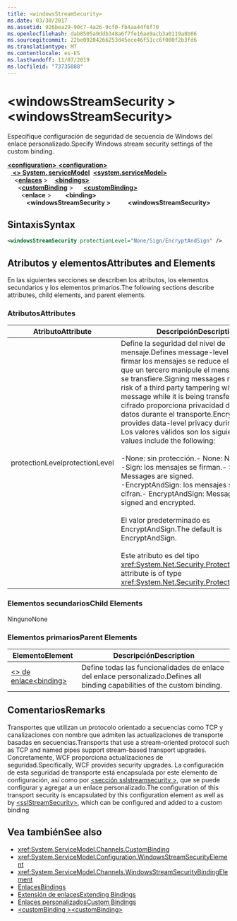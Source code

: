 ```yaml
---
title: <windowsStreamSecurity>
ms.date: 03/30/2017
ms.assetid: 926bea29-90c7-4a26-9cf0-fb4aa44f6f70
ms.openlocfilehash: dab8505a9ddb348a6f7fe16ae9acb3a0119a8b06
ms.sourcegitcommit: 22be09204266253d45ece46f51cc6f080f2b3fd6
ms.translationtype: MT
ms.contentlocale: es-ES
ms.lasthandoff: 11/07/2019
ms.locfileid: "73735888"
---
```

# <a name="windowsstreamsecurity"></a><span data-ttu-id="fd2df-101">\<windowsStreamSecurity ></span><span class="sxs-lookup"><span data-stu-id="fd2df-101">\<windowsStreamSecurity></span></span>
<span data-ttu-id="fd2df-102">Especifique configuración de seguridad de secuencia de Windows del enlace personalizado.</span><span class="sxs-lookup"><span data-stu-id="fd2df-102">Specify Windows stream security settings of the custom binding.</span></span>  
  
<span data-ttu-id="fd2df-103">[ **\<configuration>** ](../configuration-element.md)</span><span class="sxs-lookup"><span data-stu-id="fd2df-103">[**\<configuration>**](../configuration-element.md)</span></span>\
<span data-ttu-id="fd2df-104">&nbsp;&nbsp;[ **\<> System. serviceModel**](system-servicemodel.md)</span><span class="sxs-lookup"><span data-stu-id="fd2df-104">&nbsp;&nbsp;[**\<system.serviceModel>**](system-servicemodel.md)</span></span>\
<span data-ttu-id="fd2df-105">&nbsp;&nbsp;&nbsp;&nbsp;\<[**enlaces**](bindings.md) ></span><span class="sxs-lookup"><span data-stu-id="fd2df-105">&nbsp;&nbsp;&nbsp;&nbsp;[**\<bindings>**](bindings.md)</span></span>\
<span data-ttu-id="fd2df-106">&nbsp;&nbsp;&nbsp;&nbsp;&nbsp;&nbsp;\<[**customBinding**](custombinding.md) ></span><span class="sxs-lookup"><span data-stu-id="fd2df-106">&nbsp;&nbsp;&nbsp;&nbsp;&nbsp;&nbsp;[**\<customBinding>**](custombinding.md)</span></span>\
<span data-ttu-id="fd2df-107">&nbsp;&nbsp;&nbsp;&nbsp;&nbsp;&nbsp;&nbsp;&nbsp;\<**enlace** ></span><span class="sxs-lookup"><span data-stu-id="fd2df-107">&nbsp;&nbsp;&nbsp;&nbsp;&nbsp;&nbsp;&nbsp;&nbsp;**\<binding>**</span></span>\
<span data-ttu-id="fd2df-108">&nbsp;&nbsp;&nbsp;&nbsp;&nbsp;&nbsp;&nbsp;&nbsp;&nbsp;&nbsp; **\<windowsStreamSecurity >**</span><span class="sxs-lookup"><span data-stu-id="fd2df-108">&nbsp;&nbsp;&nbsp;&nbsp;&nbsp;&nbsp;&nbsp;&nbsp;&nbsp;&nbsp;**\<windowsStreamSecurity>**</span></span>  
  
## <a name="syntax"></a><span data-ttu-id="fd2df-109">Sintaxis</span><span class="sxs-lookup"><span data-stu-id="fd2df-109">Syntax</span></span>  
  
```xml  
<windowsStreamSecurity protectionLevel="None/Sign/EncryptAndSign" />
```  
  
## <a name="attributes-and-elements"></a><span data-ttu-id="fd2df-110">Atributos y elementos</span><span class="sxs-lookup"><span data-stu-id="fd2df-110">Attributes and Elements</span></span>  
 <span data-ttu-id="fd2df-111">En las siguientes secciones se describen los atributos, los elementos secundarios y los elementos primarios.</span><span class="sxs-lookup"><span data-stu-id="fd2df-111">The following sections describe attributes, child elements, and parent elements.</span></span>  
  
### <a name="attributes"></a><span data-ttu-id="fd2df-112">Atributos</span><span class="sxs-lookup"><span data-stu-id="fd2df-112">Attributes</span></span>  
  
|<span data-ttu-id="fd2df-113">Atributo</span><span class="sxs-lookup"><span data-stu-id="fd2df-113">Attribute</span></span>|<span data-ttu-id="fd2df-114">Descripción</span><span class="sxs-lookup"><span data-stu-id="fd2df-114">Description</span></span>|  
|---------------|-----------------|  
|<span data-ttu-id="fd2df-115">protectionLevel</span><span class="sxs-lookup"><span data-stu-id="fd2df-115">protectionLevel</span></span>|<span data-ttu-id="fd2df-116">Define la seguridad del nivel de mensaje.</span><span class="sxs-lookup"><span data-stu-id="fd2df-116">Defines message-level security.</span></span> <span data-ttu-id="fd2df-117">Al firmar los mensajes se reduce el riesgo de que un tercero manipule el mensaje mientras se transfiere.</span><span class="sxs-lookup"><span data-stu-id="fd2df-117">Signing messages mitigates the risk of a third party tampering with the message while it is being transferred.</span></span> <span data-ttu-id="fd2df-118">El cifrado proporciona privacidad de nivel de datos durante el transporte.</span><span class="sxs-lookup"><span data-stu-id="fd2df-118">Encryption provides data-level privacy during transport.</span></span> <span data-ttu-id="fd2df-119">Los valores válidos son los siguientes:</span><span class="sxs-lookup"><span data-stu-id="fd2df-119">Valid values include the following:</span></span><br /><br /> <span data-ttu-id="fd2df-120">-None: sin protección.</span><span class="sxs-lookup"><span data-stu-id="fd2df-120">-   None: No protection.</span></span><br /><span data-ttu-id="fd2df-121">-Sign: los mensajes se firman.</span><span class="sxs-lookup"><span data-stu-id="fd2df-121">-   Sign: Messages are signed.</span></span><br /><span data-ttu-id="fd2df-122">-EncryptAndSign: los mensajes se firman y cifran.</span><span class="sxs-lookup"><span data-stu-id="fd2df-122">-   EncryptAndSign: Messages are signed and encrypted.</span></span><br /><br /> <span data-ttu-id="fd2df-123">El valor predeterminado es EncryptAndSign.</span><span class="sxs-lookup"><span data-stu-id="fd2df-123">The default is EncryptAndSign.</span></span><br /><br /> <span data-ttu-id="fd2df-124">Este atributo es del tipo <xref:System.Net.Security.ProtectionLevel>.</span><span class="sxs-lookup"><span data-stu-id="fd2df-124">This attribute is of type <xref:System.Net.Security.ProtectionLevel>.</span></span>|  
  
### <a name="child-elements"></a><span data-ttu-id="fd2df-125">Elementos secundarios</span><span class="sxs-lookup"><span data-stu-id="fd2df-125">Child Elements</span></span>  
 <span data-ttu-id="fd2df-126">Ninguno</span><span class="sxs-lookup"><span data-stu-id="fd2df-126">None</span></span>  
  
### <a name="parent-elements"></a><span data-ttu-id="fd2df-127">Elementos primarios</span><span class="sxs-lookup"><span data-stu-id="fd2df-127">Parent Elements</span></span>  
  
|<span data-ttu-id="fd2df-128">Elemento</span><span class="sxs-lookup"><span data-stu-id="fd2df-128">Element</span></span>|<span data-ttu-id="fd2df-129">Descripción</span><span class="sxs-lookup"><span data-stu-id="fd2df-129">Description</span></span>|  
|-------------|-----------------|  
|[<span data-ttu-id="fd2df-130">\<> de enlace</span><span class="sxs-lookup"><span data-stu-id="fd2df-130">\<binding></span></span>](bindings.md)|<span data-ttu-id="fd2df-131">Define todas las funcionalidades de enlace del enlace personalizado.</span><span class="sxs-lookup"><span data-stu-id="fd2df-131">Defines all binding capabilities of the custom binding.</span></span>|  
  
## <a name="remarks"></a><span data-ttu-id="fd2df-132">Comentarios</span><span class="sxs-lookup"><span data-stu-id="fd2df-132">Remarks</span></span>  
 <span data-ttu-id="fd2df-133">Transportes que utilizan un protocolo orientado a secuencias como TCP y canalizaciones con nombre que admiten las actualizaciones de transporte basadas en secuencias.</span><span class="sxs-lookup"><span data-stu-id="fd2df-133">Transports that use a stream-oriented protocol such as TCP and named pipes support stream-based transport upgrades.</span></span> <span data-ttu-id="fd2df-134">Concretamente, WCF proporciona actualizaciones de seguridad.</span><span class="sxs-lookup"><span data-stu-id="fd2df-134">Specifically, WCF provides security upgrades.</span></span> <span data-ttu-id="fd2df-135">La configuración de esta seguridad de transporte está encapsulada por este elemento de configuración, así como por [\<sección sslstreamsecurity >](sslstreamsecurity.md), que se puede configurar y agregar a un enlace personalizado.</span><span class="sxs-lookup"><span data-stu-id="fd2df-135">The configuration of this transport security is encapsulated by this configuration element  as well as by [\<sslStreamSecurity>](sslstreamsecurity.md), which can be configured and added to a custom binding</span></span>  
  
## <a name="see-also"></a><span data-ttu-id="fd2df-136">Vea también</span><span class="sxs-lookup"><span data-stu-id="fd2df-136">See also</span></span>

- <xref:System.ServiceModel.Channels.CustomBinding>
- <xref:System.ServiceModel.Configuration.WindowsStreamSecurityElement>
- <xref:System.ServiceModel.Channels.WindowsStreamSecurityBindingElement>
- [<span data-ttu-id="fd2df-137">Enlaces</span><span class="sxs-lookup"><span data-stu-id="fd2df-137">Bindings</span></span>](../../../wcf/bindings.md)
- [<span data-ttu-id="fd2df-138">Extensión de enlaces</span><span class="sxs-lookup"><span data-stu-id="fd2df-138">Extending Bindings</span></span>](../../../wcf/extending/extending-bindings.md)
- [<span data-ttu-id="fd2df-139">Enlaces personalizados</span><span class="sxs-lookup"><span data-stu-id="fd2df-139">Custom Bindings</span></span>](../../../wcf/extending/custom-bindings.md)
- [<span data-ttu-id="fd2df-140">\<customBinding ></span><span class="sxs-lookup"><span data-stu-id="fd2df-140">\<customBinding></span></span>](custombinding.md)
